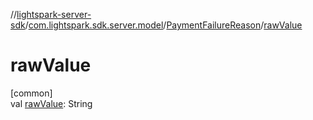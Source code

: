 //[lightspark-server-sdk](../../../index.md)/[com.lightspark.sdk.server.model](../index.md)/[PaymentFailureReason](index.md)/[rawValue](raw-value.md)

# rawValue

[common]\
val [rawValue](raw-value.md): String
